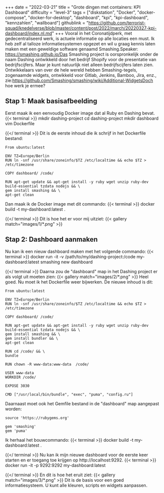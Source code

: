+++
date = "2022-03-21"
title = "Grote dingen met containers: KPI Dashboard"
difficulty = "level-3"
tags = ["diskstation", "Docker", "docker-compose", "docker-for-desktop", "dashboard", "kpi", "kpi-dashboard", "kennzahlen", "wallboard"]
githublink = "https://github.com/terrorist-squad/knedelverse/blob/master/content/post/2022/march/20220327-kpi-dashboard/index.nl.md"
+++
Vooral in het Coronatijdperk, met gedecentraliseerd werk, is actuele informatie op alle locaties een must. Ik heb zelf al talloze informatiesystemen opgezet en wil u graag kennis laten maken met een geweldige software genaamd Smashing.Speaker: https://smashing.github.io/Das Smashing project is oorspronkelijk onder de naam Dashing ontwikkeld door het bedrijf Shopify voor de presentatie van bedrijfscijfers. Maar je kunt natuurlijk niet alleen bedrijfscijfers laten zien. Ontwikkelaars van over de hele wereld hebben Smashing-tegels, zogenaamde widgets, ontwikkeld voor Gitlab, Jenkins, Bamboo, Jira, enz., zie:https://github.com/Smashing/smashing/wiki/Additional-WidgetsDoch hoe werk je ermee?
## Stap 1: Maak basisafbeelding
Eerst maak ik een eenvoudig Docker image dat al Ruby en Dashing bevat.
{{< terminal >}}
mkdir dashing-project
cd dashing-project
mkdir dashboard
vim Dockerfile

{{</ terminal >}}
Dit is de eerste inhoud die ik schrijf in het Dockerfile bestand:
```
From ubuntu:latest
 
ENV TZ=Europe/Berlin
RUN ln -snf /usr/share/zoneinfo/$TZ /etc/localtime && echo $TZ > /etc/timezone

COPY dashboard/ /code/

RUN apt-get update && apt-get install -y ruby wget unzip ruby-dev build-essential tzdata nodejs && \
gem install smashing && \
apt-get clean

```
Dan maak ik de Docker image met dit commando:
{{< terminal >}}
docker build -t my-dashboard:latest .

{{</ terminal >}}
Dit is hoe het er voor mij uitziet:
{{< gallery match="images/1/*.png" >}}

## Stap 2: Dashboard aanmaken
Nu kan ik een nieuw dashboard maken met het volgende commando:
{{< terminal >}}
docker run -it -v /path/to/my/dashing-project:/code my-dashboard:latest smashing new dashboard

{{</ terminal >}}
Daarna zou de "dashboard" map in het Dashing project er als volgt uit moeten zien:
{{< gallery match="images/2/*.png" >}}
Heel goed. Nu moet ik het Dockerfile weer bijwerken. De nieuwe inhoud is dit:
```
From ubuntu:latest
 
ENV TZ=Europe/Berlin
RUN ln -snf /usr/share/zoneinfo/$TZ /etc/localtime && echo $TZ > /etc/timezone
 
COPY dashboard/ /code/
 
RUN apt-get update && apt-get install -y ruby wget unzip ruby-dev build-essential tzdata nodejs && \
gem install smashing && \
gem install bundler && \
apt-get clean
 
RUN cd /code/ && \
bundle
 
RUN chown -R www-data:www-data  /code/

USER www-data
WORKDIR /code/

EXPOSE 3030

CMD ["/usr/local/bin/bundle", "exec", "puma", "config.ru"]

```
Daarnaast moet ook het Gemfile bestand in de "dashboard" map aangepast worden:
```
source 'https://rubygems.org'

gem 'smashing'
gem 'puma'

```
Ik herhaal het bouwcommando:
{{< terminal >}}
docker build -t my-dashboard:latest .

{{</ terminal >}}
Nu kan ik mijn nieuwe dashboard voor de eerste keer starten en er toegang toe krijgen op http://localhost:9292.
{{< terminal >}}
docker run -it -p 9292:9292 my-dashboard:latest

{{</ terminal >}}
En dit is hoe het eruit ziet:
{{< gallery match="images/3/*.png" >}}
Dit is de basis voor een goed informatiesysteem. U kunt alle kleuren, scripts en widgets aanpassen.
